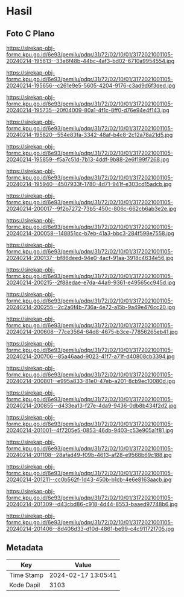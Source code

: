 # Hasil

## Foto C Plano

https://sirekap-obj-formc.kpu.go.id/6e93/pemilu/pdpr/31/72/02/10/01/3172021001105-20240214-195613--33e6f48b-44bc-4af3-bd02-6710a9954554.jpg

https://sirekap-obj-formc.kpu.go.id/6e93/pemilu/pdpr/31/72/02/10/01/3172021001105-20240214-195656--c261e9e5-5605-4204-9176-c3ad9d6f3ded.jpg

https://sirekap-obj-formc.kpu.go.id/6e93/pemilu/pdpr/31/72/02/10/01/3172021001105-20240214-195735--20f04009-80a1-4f1c-8ff0-d76e94e4f143.jpg

https://sirekap-obj-formc.kpu.go.id/6e93/pemilu/pdpr/31/72/02/10/01/3172021001105-20240214-195820--554e83fa-3342-48af-b4c8-2c12a78a21d5.jpg

https://sirekap-obj-formc.kpu.go.id/6e93/pemilu/pdpr/31/72/02/10/01/3172021001105-20240214-195859--f5a7c51d-7b13-4ddf-9b88-2e6f199f7268.jpg

https://sirekap-obj-formc.kpu.go.id/6e93/pemilu/pdpr/31/72/02/10/01/3172021001105-20240214-195940--4507933f-1780-4d71-941f-e303cd15adcb.jpg

https://sirekap-obj-formc.kpu.go.id/6e93/pemilu/pdpr/31/72/02/10/01/3172021001105-20240214-200017--9f2b7272-73b5-450c-806c-662cb6ab3e2e.jpg

https://sirekap-obj-formc.kpu.go.id/6e93/pemilu/pdpr/31/72/02/10/01/3172021001105-20240214-200058--148851cc-b7eb-41a3-bbc3-284f598e7558.jpg

https://sirekap-obj-formc.kpu.go.id/6e93/pemilu/pdpr/31/72/02/10/01/3172021001105-20240214-200137--bf86deed-94e0-4acf-91aa-3918c4634e56.jpg

https://sirekap-obj-formc.kpu.go.id/6e93/pemilu/pdpr/31/72/02/10/01/3172021001105-20240214-200215--2f88edae-e7da-44a9-9361-e49565cc945d.jpg

https://sirekap-obj-formc.kpu.go.id/6e93/pemilu/pdpr/31/72/02/10/01/3172021001105-20240214-200255--2c2a6f4b-736a-4e72-a15b-9a49e476cc20.jpg

https://sirekap-obj-formc.kpu.go.id/6e93/pemilu/pdpr/31/72/02/10/01/3172021001105-20240214-200608--77ce3564-64d8-4675-b3ce-77856265eb41.jpg

https://sirekap-obj-formc.kpu.go.id/6e93/pemilu/pdpr/31/72/02/10/01/3172021001105-20240214-200706--85a46aad-9023-41f7-a71f-d40808cb3394.jpg

https://sirekap-obj-formc.kpu.go.id/6e93/pemilu/pdpr/31/72/02/10/01/3172021001105-20240214-200801--e995a833-81e0-47eb-a201-8cb9ec10080d.jpg

https://sirekap-obj-formc.kpu.go.id/6e93/pemilu/pdpr/31/72/02/10/01/3172021001105-20240214-200855--d433ea13-f27e-4da9-9436-0db8b434f2d2.jpg

https://sirekap-obj-formc.kpu.go.id/6e93/pemilu/pdpr/31/72/02/10/01/3172021001105-20240214-201001--4f7205e5-0853-46db-9403-c53e905a1f81.jpg

https://sirekap-obj-formc.kpu.go.id/6e93/pemilu/pdpr/31/72/02/10/01/3172021001105-20240214-201108--28afad49-f09b-4613-af28-e9568b69c188.jpg

https://sirekap-obj-formc.kpu.go.id/6e93/pemilu/pdpr/31/72/02/10/01/3172021001105-20240214-201211--cc0b562f-1d43-450b-b1cb-4e6e8163aacb.jpg

https://sirekap-obj-formc.kpu.go.id/6e93/pemilu/pdpr/31/72/02/10/01/3172021001105-20240214-201309--d43cbd86-c918-4d44-8553-baaed97748b6.jpg

https://sirekap-obj-formc.kpu.go.id/6e93/pemilu/pdpr/31/72/02/10/01/3172021001105-20240214-201406--8d406d33-d10d-4861-be99-c4c91172f705.jpg


## Metadata

| Key        | Value               |
| ---------- | ------------------- |
| Time Stamp | 2024-02-17 13:05:41 |
| Kode Dapil | 3103                |



